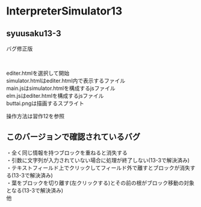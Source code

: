 # InterpreterSimulator13

## syuusaku13-3
バグ修正版<br>

<br>

editer.htmlを選択して開始<br>
simulator.htmlはediter.html内で表示するファイル<br>
main.jsはsimulator.htmlを構成するjsファイル<br>
elm.jsはediter.htmlを構成するjsファイル<br>
buttai.pngは描画するスプライト<br>

操作方法は習作12を参照

## このバージョンで確認されているバグ

・全く同じ情報を持つブロックを重ねると消失する<br>
・引数に文字列が入力されていない場合に処理が終了しない(13-3で解決済み)<br>
・テキストフィールド上でクリックしてフィールド外で離すとブロックが消失する(13-3で解決済み)<br>
・葉をブロックを切り離す(左クリックする)とその前の根がブロック移動の対象となる(13-3で解決済み)<br>
他
